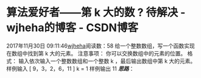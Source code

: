 # 算法爱好者——第 k 大的数 ? 待解决 - wjheha的博客 - CSDN博客
2017年11月30日 09:11:46[wjheha](https://me.csdn.net/wjheha)阅读数：58
给一个整数数组，写一个函数实现在数组中找到第 k 大的元素。
注意事项：
你可以交换数组中的元素的位置。
格式：
输入依次输入一个整数数组和一个整数 k ，最后输出数组中第 k 大的元素。
样例输入
[ 9，3，2，6，11 ] 
k = 1
样例输出
11
***思路***：
